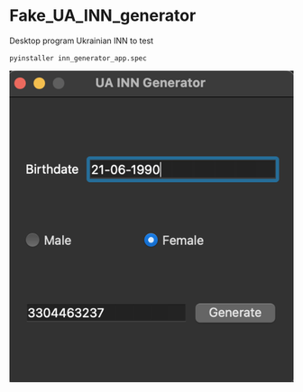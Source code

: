 # Fake_UA_INN_generator


Desktop program Ukrainian INN to test

```bash
pyinstaller inn_generator_app.spec
```


![example](https://github.com/lozik4/Fake_UA_INN_generator/blob/main/image_exmple/inn_generator_example.png) <br>